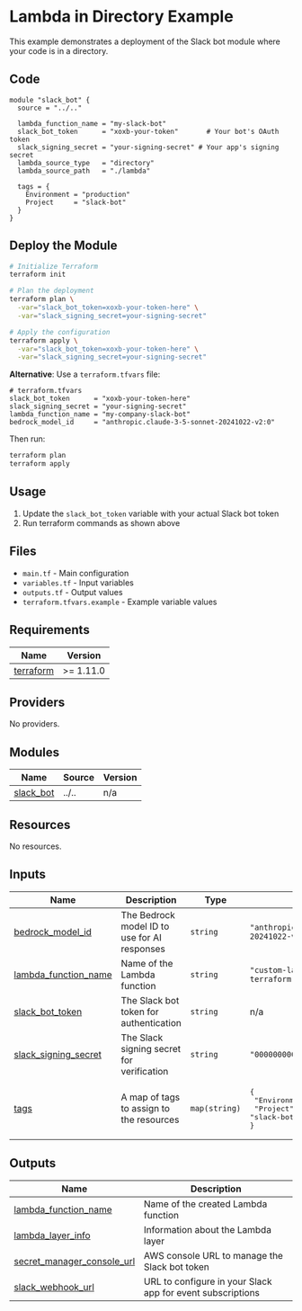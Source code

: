 # Lambda in Directory Example

This example demonstrates a deployment of the Slack bot module where your code is in a directory.

## Code

```hcl
module "slack_bot" {
  source = "../.."

  lambda_function_name = "my-slack-bot"
  slack_bot_token      = "xoxb-your-token"       # Your bot's OAuth token
  slack_signing_secret = "your-signing-secret" # Your app's signing secret
  lambda_source_type   = "directory"
  lambda_source_path   = "./lambda"

  tags = {
    Environment = "production"
    Project     = "slack-bot"
  }
}
```

## Deploy the Module

```bash
# Initialize Terraform
terraform init

# Plan the deployment
terraform plan \
  -var="slack_bot_token=xoxb-your-token-here" \
  -var="slack_signing_secret=your-signing-secret"

# Apply the configuration
terraform apply \
  -var="slack_bot_token=xoxb-your-token-here" \
  -var="slack_signing_secret=your-signing-secret"
```

**Alternative**: Use a `terraform.tfvars` file:

```hcl
# terraform.tfvars
slack_bot_token      = "xoxb-your-token-here"
slack_signing_secret = "your-signing-secret"
lambda_function_name = "my-company-slack-bot"
bedrock_model_id     = "anthropic.claude-3-5-sonnet-20241022-v2:0"
```

Then run:
```bash
terraform plan
terraform apply
```

## Usage

1. Update the `slack_bot_token` variable with your actual Slack bot token
2. Run terraform commands as shown above

## Files

- `main.tf` - Main configuration
- `variables.tf` - Input variables
- `outputs.tf` - Output values
- `terraform.tfvars.example` - Example variable values
<!-- BEGIN_TF_DOCS -->
## Requirements

| Name | Version |
|------|---------|
| <a name="requirement_terraform"></a> [terraform](#requirement\_terraform) | >= 1.11.0 |

## Providers

No providers.

## Modules

| Name | Source | Version |
|------|--------|---------|
| <a name="module_slack_bot"></a> [slack\_bot](#module\_slack\_bot) | ../.. | n/a |

## Resources

No resources.

## Inputs

| Name | Description | Type | Default | Required |
|------|-------------|------|---------|:--------:|
| <a name="input_bedrock_model_id"></a> [bedrock\_model\_id](#input\_bedrock\_model\_id) | The Bedrock model ID to use for AI responses | `string` | `"anthropic.claude-3-5-sonnet-20241022-v2:0"` | no |
| <a name="input_lambda_function_name"></a> [lambda\_function\_name](#input\_lambda\_function\_name) | Name of the Lambda function | `string` | `"custom-lambda-directory-terraform-aws-slackbot-lambdalith"` | no |
| <a name="input_slack_bot_token"></a> [slack\_bot\_token](#input\_slack\_bot\_token) | The Slack bot token for authentication | `string` | n/a | yes |
| <a name="input_slack_signing_secret"></a> [slack\_signing\_secret](#input\_slack\_signing\_secret) | The Slack signing secret for verification | `string` | `"00000000000000000000000000000000"` | no |
| <a name="input_tags"></a> [tags](#input\_tags) | A map of tags to assign to the resources | `map(string)` | <pre>{<br/>  "Environment": "example",<br/>  "Project": "slack-bot"<br/>}</pre> | no |

## Outputs

| Name | Description |
|------|-------------|
| <a name="output_lambda_function_name"></a> [lambda\_function\_name](#output\_lambda\_function\_name) | Name of the created Lambda function |
| <a name="output_lambda_layer_info"></a> [lambda\_layer\_info](#output\_lambda\_layer\_info) | Information about the Lambda layer |
| <a name="output_secret_manager_console_url"></a> [secret\_manager\_console\_url](#output\_secret\_manager\_console\_url) | AWS console URL to manage the Slack bot token |
| <a name="output_slack_webhook_url"></a> [slack\_webhook\_url](#output\_slack\_webhook\_url) | URL to configure in your Slack app for event subscriptions |
<!-- END_TF_DOCS -->

